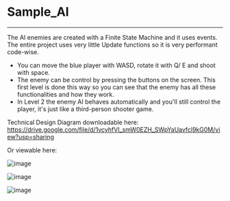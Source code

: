 # Sample_AI
-----------------------
The AI enemies are created with a Finite State Machine and it uses events. The entire project uses very little Update functions so it is very performant code-wise.

- You can move the blue player with WASD, rotate it with Q/ E and shoot with space.
- The enemy can be control by pressing the buttons on the screen. This first level is done this way so you can see that the enemy has all these functionalities and how they work.
- In Level 2 the enemy AI behaves automatically and you'll still control the player, it's just like a third-person shooter game.

Technical Design Diagram downloadable here: https://drive.google.com/file/d/1vcyhfVI_smW0EZH_SWpYaUavfcl9kG0M/view?usp=sharing

Or viewable here:

![image](https://user-images.githubusercontent.com/47193408/112047990-54a33e00-8b24-11eb-9150-fbe1f5957a92.png)

![image](https://user-images.githubusercontent.com/47193408/112048071-6a186800-8b24-11eb-85e0-512dfb7b8be6.png)

![image](https://user-images.githubusercontent.com/47193408/112048112-756b9380-8b24-11eb-9e9f-3e06a5e3e99c.png)
